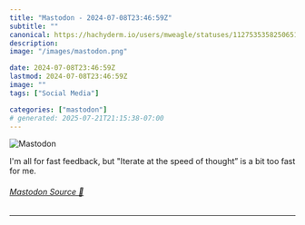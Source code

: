 ```yaml
---
title: "Mastodon - 2024-07-08T23:46:59Z"
subtitle: ""
canonical: https://hachyderm.io/users/mweagle/statuses/112753535825065151
description:
image: "/images/mastodon.png"

date: 2024-07-08T23:46:59Z
lastmod: 2024-07-08T23:46:59Z
image: ""
tags: ["Social Media"]

categories: ["mastodon"]
# generated: 2025-07-21T21:15:38-07:00
---
```

![Mastodon](/images/mastodon.png)

<p>I&#39;m all for fast feedback, but &quot;Iterate at the speed of thought” is a bit too fast for me.</p>


###### [Mastodon Source 🐘](https://hachyderm.io/@mweagle/112753535825065151)

___
